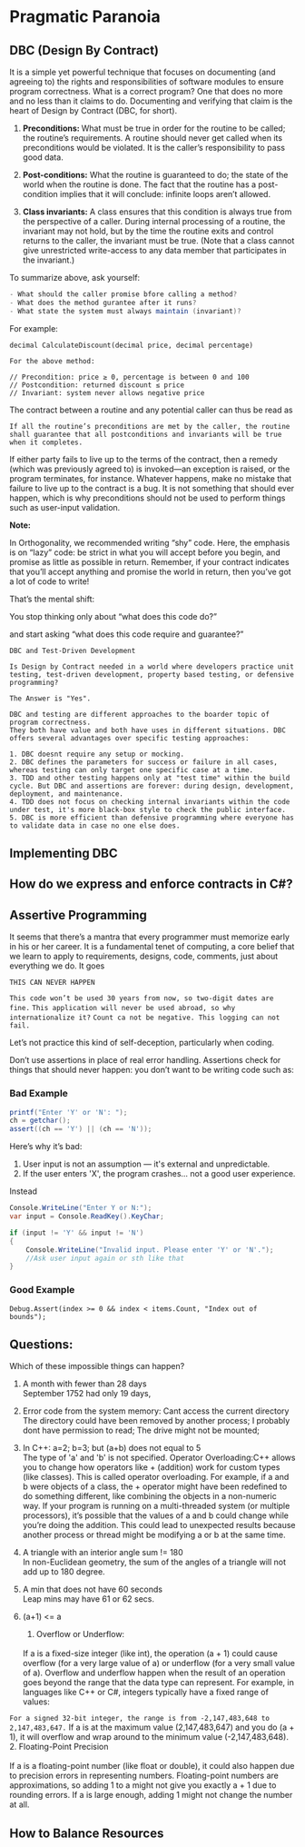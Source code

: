 # Pragmatic Paranoia

## DBC (Design By Contract)

It is a simple yet powerful technique that focuses on documenting (and agreeing to) the rights and responsibilities of software modules to ensure program correctness. What is a
correct program? One that does no more and no less than it claims
to do. Documenting and verifying that claim is the heart of Design by
Contract (DBC, for short).

1. <b>Preconditions: </b> What must be true in order for the routine to be
called; the routine’s requirements. A routine should never get called
when its preconditions would be violated. It is the caller’s responsibility to pass good data.

2. <b>Post-conditions:</b> What the routine is guaranteed to do; the state of
the world when the routine is done. The fact that the routine has
a post-condition implies that it will conclude: infinite loops aren’t
allowed.

3. <b>Class invariants:</b> A class ensures that this condition is always
true from the perspective of a caller. During internal processing of
a routine, the invariant may not hold, but by the time the routine
exits and control returns to the caller, the invariant must be true.
(Note that a class cannot give unrestricted write-access to any data
member that participates in the invariant.)

To summarize above, ask yourself:

```csharp
- What should the caller promise bfore calling a method?
- What does the method gurantee after it runs?
- What state the system must always maintain (invariant)?
```

For example:

```
decimal CalculateDiscount(decimal price, decimal percentage)

For the above method:

// Precondition: price ≥ 0, percentage is between 0 and 100
// Postcondition: returned discount ≤ price
// Invariant: system never allows negative price
```

The contract between a routine and any potential caller can thus be read as

`If all the routine’s preconditions are met by the caller, the routine shall
guarantee that all postconditions and invariants will be true when it
completes.`

If either party fails to live up to the terms of the contract, then a remedy (which was previously agreed to) is invoked—an exception is raised,
or the program terminates, for instance. Whatever happens, make no
mistake that failure to live up to the contract is a bug. It is not something that should ever happen, which is why preconditions should not
be used to perform things such as user-input validation.

<b>Note:</b>

In Orthogonality, we recommended writing “shy” code. Here,
the emphasis is on “lazy” code: be strict in what you will accept before
you begin, and promise as little as possible in return. Remember, if your
contract indicates that you’ll accept anything and promise the world in
return, then you’ve got a lot of code to write!


That’s the mental shift:

You stop thinking only about “what does this code do?”

and start asking “what does this code require and guarantee?”
```
DBC and Test-Driven Development

Is Design by Contract needed in a world where developers practice unit testing, test-driven development, property based testing, or defensive programming?

The Answer is "Yes".

DBC and testing are different approaches to the boarder topic of program correctness.
They both have value and both have uses in different situations. DBC offers several advantages over specific testing approaches:

1. DBC doesnt require any setup or mocking.
2. DBC defines the parameters for success or failure in all cases, whereas testing can only target one specific case at a time. 
3. TDD and other testing happens only at "test time" within the build cycle. But DBC and assertions are forever: during design, development, deployment, and maintenance.
4. TDD does not focus on checking internal invariants within the code under test, it's more black-box style to check the public interface.
5. DBC is more efficient than defensive programming where everyone has to validate data in case no one else does.
```

## Implementing DBC

## How do we express and enforce contracts in C#?

## Assertive Programming

It seems that there’s a mantra that every programmer must memorize early in his or her career. It is a fundamental tenet of computing, a core
belief that we learn to apply to requirements, designs, code, comments, just about everything we do. It goes

`THIS CAN NEVER HAPPEN`

`This code won’t be used 30 years from now, so two-digit dates are fine.`
`This application will never be used abroad, so why internationalize it?`
`Count ca not be negative. This logging can not fail.`

Let’s not practice this kind of self-deception, particularly when coding.

Don’t use assertions in place of real error handling. Assertions check for things that should never happen: you don’t want to be writing code such as:

### Bad Example
```csharp
printf("Enter 'Y' or 'N': ");
ch = getchar();
assert((ch == 'Y') || (ch == 'N'));
```

Here’s why it’s bad:

1. User input is not an assumption — it's external and unpredictable. 
2. If the user enters 'X', the program crashes... not a good user experience.

Instead

```csharp
Console.WriteLine("Enter Y or N:");
var input = Console.ReadKey().KeyChar;

if (input != 'Y' && input != 'N')
{
    Console.WriteLine("Invalid input. Please enter 'Y' or 'N'.");
    //Ask user input again or sth like that
}
```

### Good Example

`Debug.Assert(index >= 0 && index < items.Count, "Index out of bounds");`


## Questions:

Which of these impossible things can happen?
1. A month with fewer than 28 days
    </br >
    September 1752 had only 19 days,
   
2. Error code from the system memory: Cant access the current directory
   </br >
   The directory could have been removed by another process; I probably dont have permission to read; The drive might not be mounted;
3. In C++: a=2; b=3; but (a+b) does not equal to 5
   </br >
   The type of 'a' and 'b' is not specified. Operator Overloading:C++ allows you to change how operators like + (addition) work for custom types (like classes). This is called operator overloading. For example, if a and b were objects of a class, the + operator might have been redefined to do something different, like combining the objects in a non-numeric way.
   If your program is running on a multi-threaded system (or multiple processors), it’s possible that the values of a and b could change while you’re doing the addition. This could lead to unexpected results because another process or thread might be modifying a or b at the same time.
4. A triangle with an interior angle sum != 180
   </br >
    In non-Euclidean geometry, the sum of the angles of a triangle will not add up to 180 degree. 
5. A min that does not have 60 seconds
   </br >
    Leap mins may have 61 or 62 secs.
6. (a+1) <= a
   </br >
   1. Overflow or Underflow:
      </br >
   </br >
   If a is a fixed-size integer (like int), the operation (a + 1) could cause overflow (for a very large value of a) or underflow (for a very small value of a). Overflow and underflow happen when the result of an operation goes beyond the range that the data type can represent. 
   For example, in languages like C++ or C#, integers typically have a fixed range of values:
`For a signed 32-bit integer, the range is from -2,147,483,648 to 2,147,483,647.` If a is at the maximum value (2,147,483,647) and you do (a + 1), it will overflow and wrap around to the minimum value (-2,147,483,648).
   2. Floating-Point Precision
      </br >
      </br >
      If a is a floating-point number (like float or double), it could also happen due to precision errors in representing numbers. Floating-point numbers are approximations, so adding 1 to a might not give you exactly a + 1 due to rounding errors. If a is large enough, adding 1 might not change the number at all.


## How to Balance Resources